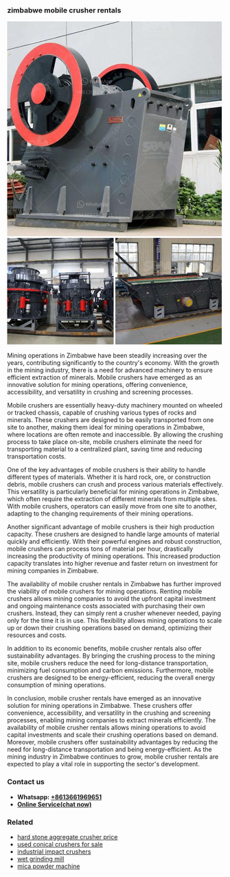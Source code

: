 <h3>zimbabwe mobile crusher rentals</h3><img src='1708332390.jpg' alt=''><p>Mining operations in Zimbabwe have been steadily increasing over the years, contributing significantly to the country's economy. With the growth in the mining industry, there is a need for advanced machinery to ensure efficient extraction of minerals. Mobile crushers have emerged as an innovative solution for mining operations, offering convenience, accessibility, and versatility in crushing and screening processes.</p><p>Mobile crushers are essentially heavy-duty machinery mounted on wheeled or tracked chassis, capable of crushing various types of rocks and minerals. These crushers are designed to be easily transported from one site to another, making them ideal for mining operations in Zimbabwe, where locations are often remote and inaccessible. By allowing the crushing process to take place on-site, mobile crushers eliminate the need for transporting material to a centralized plant, saving time and reducing transportation costs.</p><p>One of the key advantages of mobile crushers is their ability to handle different types of materials. Whether it is hard rock, ore, or construction debris, mobile crushers can crush and process various materials effectively. This versatility is particularly beneficial for mining operations in Zimbabwe, which often require the extraction of different minerals from multiple sites. With mobile crushers, operators can easily move from one site to another, adapting to the changing requirements of their mining operations.</p><p>Another significant advantage of mobile crushers is their high production capacity. These crushers are designed to handle large amounts of material quickly and efficiently. With their powerful engines and robust construction, mobile crushers can process tons of material per hour, drastically increasing the productivity of mining operations. This increased production capacity translates into higher revenue and faster return on investment for mining companies in Zimbabwe.</p><p>The availability of mobile crusher rentals in Zimbabwe has further improved the viability of mobile crushers for mining operations. Renting mobile crushers allows mining companies to avoid the upfront capital investment and ongoing maintenance costs associated with purchasing their own crushers. Instead, they can simply rent a crusher whenever needed, paying only for the time it is in use. This flexibility allows mining operations to scale up or down their crushing operations based on demand, optimizing their resources and costs.</p><p>In addition to its economic benefits, mobile crusher rentals also offer sustainability advantages. By bringing the crushing process to the mining site, mobile crushers reduce the need for long-distance transportation, minimizing fuel consumption and carbon emissions. Furthermore, mobile crushers are designed to be energy-efficient, reducing the overall energy consumption of mining operations.</p><p>In conclusion, mobile crusher rentals have emerged as an innovative solution for mining operations in Zimbabwe. These crushers offer convenience, accessibility, and versatility in the crushing and screening processes, enabling mining companies to extract minerals efficiently. The availability of mobile crusher rentals allows mining operations to avoid capital investments and scale their crushing operations based on demand. Moreover, mobile crushers offer sustainability advantages by reducing the need for long-distance transportation and being energy-efficient. As the mining industry in Zimbabwe continues to grow, mobile crusher rentals are expected to play a vital role in supporting the sector's development.</p><h3>Contact us</h3><ul><li><strong>Whatsapp:&nbsp;<a href="https://wa.me/8613661969651">+8613661969651</a></strong></li><li><a href="https://swt.shibang-china.com/?git&amp;zhl&amp;zimbabwe mobile crusher rentals"><strong>Online Service(chat now)</strong></a></li></ul><h3>Related</h3><ul><li><a href='hard stone aggregate crusher price.md'>hard stone aggregate crusher price</a></li><li><a href='used conical crushers for sale.md'>used conical crushers for sale</a></li><li><a href='industrial impact crushers.md'>industrial impact crushers</a></li><li><a href='wet grinding mill.md'>wet grinding mill</a></li><li><a href='mica powder machine.md'>mica powder machine</a></li></ul>